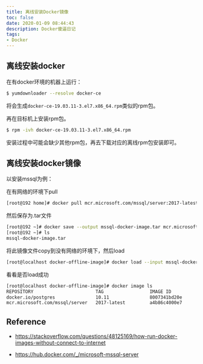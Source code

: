 ```yaml
---
title: 离线安装Docker镜像
toc: false
date: 2020-01-09 08:44:43
description: Docker傻逼日记
tags:
- Docker
---
```


## 离线安装docker

在有docker环境的机器上运行：

```bash
$ yumdownloader --resolve docker-ce
```

将会生成`docker-ce-19.03.11-3.el7.x86_64.rpm`类似的rpm包。

再在目标机上安装rpm包。

```bash
$ rpm -ivh docker-ce-19.03.11-3.el7.x86_64.rpm
```

安装过程中可能会缺少其他rpm包，再去下载对应的离线rpm包安装即可。

## 离线安装docker镜像

以安装mssql为例：

在有网络的环境下pull

```bash
[root@192 home]# docker pull mcr.microsoft.com/mssql/server:2017-latest
```

然后保存为.tar文件

```bash
[root@192 ~]# docker save --output mssql-docker-image.tar mcr.microsoft.com/mssql/server
[root@192 ~]# ls
mssql-docker-image.tar
```

将此镜像文件copy到没有网络的环境下，然后load

```bash
[root@localhost docker-offline-image]# docker load --input mssql-docker-image.tar 
```

看看是否load成功

```bash
[root@localhost docker-offline-image]# docker image ls
REPOSITORY                       TAG                 IMAGE ID            CREATED             SIZE
docker.io/postgres               10.11               8007341bd20e        11 days ago         250 MB
mcr.microsoft.com/mssql/server   2017-latest         a4b86c4000e7        5 weeks ago         1.4 GB
```

## Reference

-  https://stackoverflow.com/questions/48125169/how-run-docker-images-without-connect-to-internet 

-  https://hub.docker.com/_/microsoft-mssql-server 